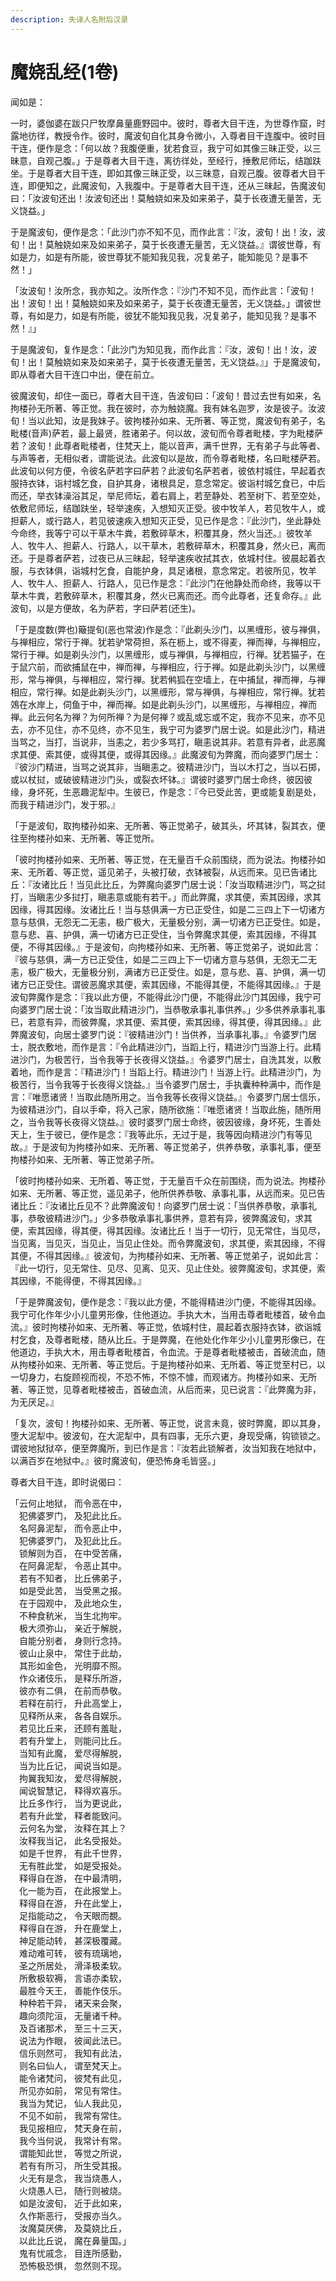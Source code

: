 ```yaml
---
description: 失译人名附后汉录
---
```


# 魔娆乱经(1卷)

闻如是：

一时，婆伽婆在跋只尸牧摩鼻量鹿野园中。彼时，尊者大目干连，为世尊作窟，时露地彷徉，教授令作。彼时，魔波旬自化其身令微小，入尊者目干连腹中。彼时目干连，便作是念：「何以故？我腹便重，犹若食豆，我宁可如其像三昧正受，以三昧意，自观己腹。」于是尊者大目干连，离彷徉处，至经行，捶敷尼师坛，结跏趺坐。于是尊者大目干连，即如其像三昧正受，以三昧意，自观己腹。彼尊者大目干连，即便知之，此魔波旬，入我腹中。于是尊者大目干连，还从三昧起，告魔波旬曰：「汝波旬还出！汝波旬还出！莫触娆如来及如来弟子，莫于长夜遭无量苦，无义饶益。」

于是魔波旬，便作是念：「此沙门亦不知不见，而作此言：『汝，波旬！出！汝，波旬！出！莫触娆如来及如来弟子，莫于长夜遭无量苦，无义饶益。』谓彼世尊，有如是力，如是有所能，彼世尊犹不能知我见我，况复弟子，能知能见？是事不然！」

「汝波旬！汝所念，我亦知之。汝所作念：『沙门不知不见，而作此言：「波旬！出！波旬！出！莫触娆如来及如来弟子，莫于长夜遭无量苦，无义饶益。」谓彼世尊，有如是力，如是有所能，彼犹不能知我见我，况复弟子，能知见我？是事不然！』」

于是魔波旬，复作是念：「此沙门为知见我，而作此言：『汝，波旬！出！汝，波旬！出！莫触娆如来及如来弟子，莫于长夜遭无量苦，无义饶益。』」于是魔波旬，即从尊者大目干连口中出，便在前立。

彼魔波旬，却住一面已，尊者大目干连，告波旬曰：「波旬！昔过去世有如来，名拘楼孙无所著、等正觉。我在彼时，亦为触娆魔。我有妹名迦罗，汝是彼子。汝波旬！当以此知，汝是我妹子。彼拘楼孙如来、无所著、等正觉，魔波旬有弟子，名毗楼(音声)萨若，最上最贤，胜诸弟子。何以故，波旬而令尊者毗楼，字为毗楼萨若？波旬！此尊者毗楼者，住梵天上，能以音声，满千世界，无有弟子与此等者、与声等者，无相似者，谓能说法。此波旬以是故，而令尊者毗楼，名曰毗楼萨若。此波旬以何方便，令彼名萨若字曰萨若？此波旬名萨若者，彼依村城住，早起着衣服持衣钵，诣村城乞食，自护其身，诸根具足，意念常定。彼诣村城乞食已，中后而还，举衣钵澡浴其足，举尼师坛，着右肩上，若至静处、若至树下、若至空处，依敷尼师坛，结跏趺坐，轻举速疾，入想知灭正受。彼中牧羊人，若见牧牛人，或担薪人，或行路人，若见彼速疾入想知灭正受，见已作是念：『此沙门，坐此静处今命终，我等宁可以干草木牛粪，若敷碎草木，积覆其身，然火当还。』彼牧羊人、牧牛人、担薪人、行路人，以干草木，若敷碎草木，积覆其身，然火已，离而还。于是尊者萨若，过夜已从三昧起，轻举速疾收拭其衣，依城村住。彼晨起着衣服，与衣钵俱，诣城村乞食，自能护身，具足诸根，意念常定。若彼所见，牧羊人、牧牛人、担薪人、行路人，见已作是念：『此沙门在他静处而命终，我等以干草木牛粪，若敷碎草木，积覆其身，然火已离而还。而今此尊者，还复命存。』此波旬，以是方便故，名为萨若，字曰萨若(还生)。

「于是度数(弊也)簸提旬(恶也常波)作是念：『此剃头沙门，以黑缠形，彼与禅俱，与禅相应，常行于禅。犹若驴常荷担，系在枥上，或不得麦，禅而禅，与禅相应，常行于禅。如是剃头沙门，以黑缠形，或与禅俱，与禅相应，行禅。犹若猫子，在于鼠穴前，而欲捕鼠在中，禅而禅，与禅相应，行于禅。如是此剃头沙门，以黑缠形，常与禅俱，与禅相应，常行禅。犹若鸺狐在空墙上，在中捕鼠，禅而禅，与禅相应，常行禅。如是此剃头沙门，以黑缠形，常与禅俱，与禅相应，常行禅。犹若鵁在水岸上，伺鱼于中，禅而禅。如是此剃头沙门，以黑缠形，与禅相应，禅而禅。此云何名为禅？为何所禅？为是何禅？或乱或忘或不定，我亦不见来，亦不见去，亦不见住，亦不见终，亦不见生，我宁可为婆罗门居士说。如是此沙门，精进当骂之，当打，当说非，当恚之，若少多骂打，瞋恚说其非。若意有异者，此恶魔求其便、索其便，或得其便，或得其因缘。』此魔波旬为弊魔，而向婆罗门居士：『彼沙门精进，当骂之说其非，当瞋恚之。彼精进沙门，当以木打之，当以石掷，或以杖挝，或破彼精进沙门头，或裂衣坏钵。』谓彼时婆罗门居士命终，彼因彼缘，身坏死，生恶趣泥犁中。生彼已，作是念：『今已受此苦，更或能复剧是处，而我于精进沙门，发于邪。』

「于是波旬，取拘楼孙如来、无所著、等正觉弟子，破其头，坏其钵，裂其衣，便往至拘楼孙如来、无所著、等正觉所。

「彼时拘楼孙如来、无所著、等正觉，在无量百千众前围绕，而为说法。拘楼孙如来、无所着、等正觉，遥见弟子，头被打破，衣钵被裂，从远而来。见已告诸比丘：『汝诸比丘！当见此比丘，为弊魔向婆罗门居士说：「汝当取精进沙门，骂之挝打，当瞋恚少多挝打，瞋恚意或能有若干。」而此弊魔，求其便，索其因缘，求其因缘，得其因缘。汝诸比丘！当与慈俱满一方已正受住，如是二三四上下一切诸方意与慈俱，无怨无二无恚，极广极大，无量极分别，满一切诸方已正受住。如是，意与悲、喜、护俱，满一切诸方已正受住，当令弊魔求其便，索其因缘，不得其便，不得其因缘。』于是波旬，向拘楼孙如来、无所著、等正觉弟子，说如此言：『彼与慈俱，满一方已正受住，如是二三四上下一切诸方意与慈俱，无怨无二无恚，极广极大，无量极分别，满诸方已正受住。如是，意与悲、喜、护俱，满一切诸方已正受住。谓彼恶魔求其便，索其因缘，不能得其便，不能得其因缘。』于是波旬弊魔作是念：『我以此方便，不能得此沙门便，不能得此沙门其因缘，我宁可向婆罗门居士说：「汝当取此精进沙门，当恭敬承事礼事供养。」少多供养承事礼事已，若意有异，而彼弊魔，求其便、索其便，索其因缘，得其便，得其因缘。』此弊魔波旬，向居士婆罗门说：『彼精进沙门！当供养，当承事礼事。』令婆罗门居士，脱衣敷地，而作是言：『令此精进沙门，当蹈上行，精进沙门当游上行。此精进沙门，为极苦行，当令我等于长夜得义饶益。』令婆罗门居士，自洗其发，以敷着地，而作是言：『精进沙门！当蹈上行。精进沙门！当游上行。此精进沙门，为极苦行，当令我等于长夜得义饶益。』当令婆罗门居士，手执囊种种满中，而作是言：『唯愿诸贤！当取此随所用之。当令我等长夜得义饶益。』令婆罗门居士信乐，为彼精进沙门，自以手牵，将入己家，随所欲施：『唯愿诸贤！当取此施，随所用之，当令我等长夜得义饶益。』彼时婆罗门居士命终，彼因彼缘，身坏死，生善处天上，生于彼已，便作是念：『我等此乐，无过于是，我等因向精进沙门有等见故。』于是波旬为拘楼孙如来、无所著、等正觉弟子，供养恭敬，承事礼事，便至拘楼孙如来、无所著、等正觉弟子所。

「彼时拘楼孙如来、无所着、等正觉，于无量百千众在前围绕，而为说法。拘楼孙如来、无所著、等正觉，遥见弟子，他所供养恭敬、承事礼事，从远而来。见已告诸比丘：『汝诸比丘见不？此弊魔波旬！向婆罗门居士说：「当供养恭敬，承事礼事，恭敬彼精进沙门。」少多恭敬承事礼事供养，意若有异，彼弊魔波旬，求其便，索其因缘，得其便，得其因缘。汝诸比丘！当于一切行，见无常住，当见尽，当见离，当见灭，当见止，当见止住处。而令弊魔波旬，求其便，索其因缘，不得其便，不得其因缘。』彼波旬，为拘楼孙如来、无所著、等正觉弟子，说如此言：『此一切行，见无常住、见尽、见离、见灭、见止住处。彼弊魔波旬，求其便，索其因缘，不能得便，不得其因缘。』

「于是弊魔波旬，便作是念：『我以此方便，不能得精进沙门便，不能得其因缘。我宁可化作年少小儿童男形像，住他道边。手执大木，当用击尊者毗楼首，破令血流。』彼时拘楼孙如来、无所著、等正觉，依城村住，晨起着衣服持衣钵，欲诣城村乞食，及尊者毗楼，随从比丘。于是弊魔，在他处化作年少小儿童男形像已，在他道边，手执大木，用击尊者毗楼首，令血流。于是尊者毗楼被击，首破流血，随从拘楼孙如来、无所著、等正觉后。于是拘楼孙如来、无所着、等正觉至村已，以一切身力，右旋顾视而视，不恐不怖，不惊不懅，而观诸方。拘楼孙如来、无所著、等正觉，见尊者毗楼被击，首破血流，从后而来，见已说言：『此弊魔为非，为无厌足。』

「复次，波旬！拘楼孙如来、无所著、等正觉，说言未竟，彼时弊魔，即以其身，堕大泥犁中。彼波旬，在大泥犁中，具有四事，无乐六更，身现受痛，钩锁锁之。谓彼地狱狱卒，便至弊魔所，到已作是言：『汝若此锁解者，汝当知我在地狱中，以满百岁在地狱中。』彼时魔波旬，便恐怖身毛皆竖。」

尊者大目干连，即时说偈曰：

「云何止地狱， 而令恶在中，\
　犯佛婆罗门， 及犯此比丘。\
　名阿鼻泥犁， 而令恶止中，\
　犯佛婆罗门， 及犯此比丘。\
　锁解则为百， 在中受苦痛，\
　在阿鼻泥犁， 令恶止其中。\
　若有不知者， 比丘佛弟子，\
　如是受此苦， 当受黑之报。\
　在于园观中， 及此地众生，\
　不种食秔米， 当生北拘牢。\
　极大须弥山， 亲近于解脱，\
　自能分别者， 身则行念持。\
　彼山止泉中， 常住于此劫，\
　其形如金色， 光明靡不照。\
　作众诸伎乐， 是释乐所游，\
　彼亦有二俱， 在前而恭敬。\
　若释在前行， 升此高堂上，\
　见释所从来， 各各自娱乐。\
　若见比丘来， 还顾有羞耻，\
　若有升堂上， 则能问比丘。\
　当知有此魔， 爱尽得解脱，\
　当为比丘记， 闻说当如是。\
　拘翼我知汝， 爱尽得解脱，\
　闻说智慧记， 释得欢喜乐。\
　比丘多作行， 当为更说此，\
　若有升此堂， 释者能致问。\
　云何名为堂， 汝释在其上？\
　汝释我当记， 此名受报处。\
　如是千世界， 有此千世界，\
　无有胜此堂， 如是受报处。\
　释得自在游， 在中最清明，\
　化一能为百， 在此报堂上。\
　释得自在游， 升在此堂上，\
　足指能动之， 令天眼而覩。\
　释得自在游， 升在鹿堂上，\
　神足能动转， 甚深极覆藏。\
　难动难可转， 彼有琉璃地，\
　圣之所居处， 滑泽极柔软。\
　所敷极软褥， 言语亦柔软，\
　最胜今天王， 善能作伎乐。\
　种种若干异， 诸天来会聚，\
　趣向须陀洹， 无量诸千种。\
　及百诸那术， 至三十三天，\
　说法为作眼， 彼闻此法已。\
　信乐则然可， 我知有此法，\
　则名曰仙人， 谓至梵天上。\
　能令诸梵问， 彼梵有此见，\
　所见亦如前， 常见有常住。\
　我当为梵记， 仙人我此见，\
　不见不如前， 我常有常住。\
　我见报相应， 梵天身在前，\
　我今当何说， 我常计有常。\
　谓能知此世， 等觉之所说，\
　若有有所习， 所生受其报。\
　火无有是念， 我当烧愚人，\
　火烧愚人已， 随行则被烧。\
　如是汝波旬， 近于此如来，\
　久作斯恶行， 受报亦当久。\
　汝魔莫厌佛， 及莫娆比丘，\
　以此比丘说， 魔在鼻量国。」\
　鬼有忧戚念， 目连所感勤，\
　恐怖极恐惧， 忽然则不现。
